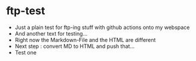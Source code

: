 # ftp-test

* Just a plain test for ftp-ing stuff with github actions onto my webspace
* And another text for testing...
* Right now the Markdown-File and the HTML are different
* Next step : convert MD to HTML and push that...
* Test one
